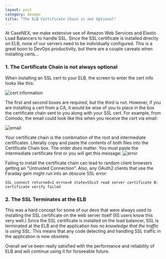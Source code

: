 ```yaml
---
layout: post
category: devops
title: "The ELB Certificate Chain is not Optional"
---
```


At CaseNEX, we make extensive use of Amazon Web Services and Elastic Load Balancers to handle SSL. Since the SSL certificate is installed directly on ELB, none of our servers need to be individually configured. This is a great boon to DevOps productivity, but there are a couple caveats when installing certs...

### 1. The Certificate Chain is not always optional

When installing an SSL cert to your ELB, the screen to enter the cert info looks like this:

![cert information](https://dl.dropboxusercontent.com/u/11024433/Screenshots/2014-04-10%20at%2010.35.55%20AM.png)

 The first and second boxes are required, but the third is not. However, if you are installing a cert from a CA, it would be wise of you to place in the box the certificate chain sent to you along with your SSL cert. For example, from Comodo, the email could look like this when you receive the cert via email:

  ![email](https://dl.dropboxusercontent.com/u/11024433/Screenshots/2014-04-10_12-58-33.png)

Your certificate chain is the combination of the root and intermediate certificates. Literally copy and paste the contents of both files into the Certificate Chain box. The order *does* matter. You must paste the intermediate certificate first or you will get this message:
![error](https://dl.dropboxusercontent.com/u/11024433/Screenshots/2014-04-10%20at%2010.42.53%20AM.png)

Failing to install the certificate chain can lead to random client browsers getting an "Untrusted Connection". Also, any OAuth2 clients that use the Faraday gem might run into an obscure SSL error:

```
SSL_connect returned=1 errno=0 state=SSLv3 read server certificate B: certificate verify failed
```

### 2. The SSL Terminates at the ELB

This was a hard concept for some of our devs that were always used to installing the SSL certificate on the web server itself (IIS users know this very well.) Since the SSL certificate is installed on the load balancer, SSL is terminated at the ELB and the application *has no knowledge that the traffic is using SSL*. This means that any code detecting and handling SSL traffic in the application is now obsolete.

Overall we've been really satisfied with the performance and reliability of ELB and will continue using it for forseeable future.